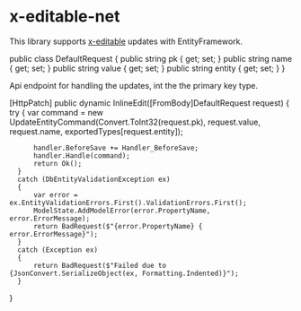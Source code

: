 # x-editable-net

This library supports [x-editable](https://github.com/vitalets/x-editable) updates with EntityFramework.

  public class DefaultRequest
  {
      public string pk { get; set; }
      public string name { get; set; }
      public string value { get; set; }
      public string entity { get; set; }
  }

Api endpoint for handling the updates, int the the primary key type. 

  [HttpPatch]
  public dynamic InlineEdit([FromBody]DefaultRequest request)
  {
      try
      {
          var command = new UpdateEntityCommand<int>(Convert.ToInt32(request.pk), request.value, request.name, exportedTypes[request.entity]);

          handler.BeforeSave += Handler_BeforeSave;
          handler.Handle(command);
          return Ok();
      }
      catch (DbEntityValidationException ex)
      {
          var error = ex.EntityValidationErrors.First().ValidationErrors.First();
          ModelState.AddModelError(error.PropertyName, error.ErrorMessage);
          return BadRequest($"{error.PropertyName} { error.ErrorMessage}");
      }
      catch (Exception ex)
      {
          return BadRequest($"Failed due to  {JsonConvert.SerializeObject(ex, Formatting.Indented)}");
      }
  }
